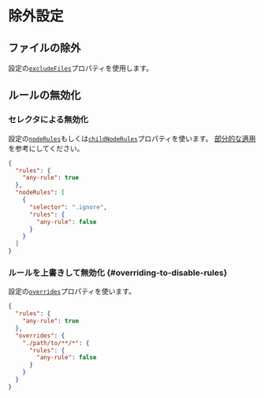 # 除外設定

## ファイルの除外

設定の[`excludeFiles`](/docs/configuration/properties#excludefiles)プロパティを使用します。

## ルールの無効化

### セレクタによる無効化

設定の[`nodeRules`](/docs/configuration/properties#noderules)もしくは[`childNodeRules`](/docs/configuration/properties#childnoderules)プロパティを使います。
[部分的な適用](./applying-rules/#applying-to-some)を参考にしてください。

```json
{
  "rules": {
    "any-rule": true
  },
  "nodeRules": [
    {
      "selector": ".ignore",
      "rules": {
        "any-rule": false
      }
    }
  ]
}
```

### ルールを上書きして無効化 {#overriding-to-disable-rules}

設定の[`overrides`](/docs/configuration/properties#overrides)プロパティを使います。

```json
{
  "rules": {
    "any-rule": true
  },
  "overrides": {
    "./path/to/**/*": {
      "rules": {
        "any-rule": false
      }
    }
  }
}
```
